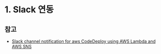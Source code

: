 # 1. Slack 연동


## 참고

* [Slack channel notification for aws CodeDeploy using AWS Lambda and AWS SNS](https://prashantrajput.info/blog/slack-channel-notification-for-aws-codedeploy/)